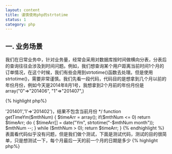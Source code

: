 ```yaml
---
layout: content
title: 谨慎使用php的strtotime
status: 1 
category: php
---
```


## 一. 业务场景

我们在日常业务中，针对业务量，经常会采用对数据库按时间做横向分表，分表后的查询往往会涉及到时间问题。例如，我们想查询某个用户距离当前时间1个月的订单情况，在这个时候，我们有些会用到strtotime()函数去处理。但是使用strtotime()，需要非常谨慎。我们先看一段代码，代码目的是想拿到几个月以前的年份月份，例如今天是2014年8月1号，我想拿到2个月前的年份月份是 array("0"=>"201406", "1"=>"201407",)

{% highlight php%} 
<?php
/*
*$mthNum 几月以前
* return like array('0'=>'201401','1'=>'201402')，结果不包含当前月份
*/
function getTimeYm($mthNum)
{
    $timeArr = array();
    if($mthNum <= 0)
        return $timeArr;
    
    do {
        $timeArr[] = date("Ym", strtotime("-$mthNum month"));
        $mthNum --;
    } while ($mthNum > 0);

    return $timeArr;
}
{% endhighlight %} 

表面看代码似乎没有问题，但是我们做个测试，下面是测试代码，测试的目的很简单，只是想测试一下，每个月最后一天的前一个月的日期是多少
{% highlight php%} 
<?php
$dateArr = array(
    "2014-01-31    00:00:00 -1 month",
    "2014-02-28    00:00:00 -1 month",
    "2014-03-31    00:00:00 -1 month",
    "2014-04-30    00:00:00 -1 month",
    "2014-05-31    00:00:00 -1 month",
    "2014-06-30    00:00:00 -1 month",
    "2014-07-31    00:00:00 -1 month",
    "2014-08-31    00:00:00 -1 month",
    "2014-09-30    00:00:00 -1 month",
    "2014-10-31    00:00:00 -1 month",
    "2014-11-30    00:00:00 -1 month",
    "2014-12-31    00:00:00 -1 month",
);

foreach ($dateArr as $val) {
    $time = strtotime($val);
    echo $val . " is:" . date("Y-m-d", $time). "\r\n";
}

{% endhighlight %} 

{% highlight bash%} 
2014-01-31  00:00:00 -1 month is:2013-12-31
2014-02-28  00:00:00 -1 month is:2014-01-28
2014-03-31  00:00:00 -1 month is:2014-03-03
2014-04-30  00:00:00 -1 month is:2014-03-30
2014-05-31  00:00:00 -1 month is:2014-05-01
2014-06-30  00:00:00 -1 month is:2014-05-30
2014-07-31  00:00:00 -1 month is:2014-07-01
2014-08-31  00:00:00 -1 month is:2014-07-31
2014-09-30  00:00:00 -1 month is:2014-08-30
2014-10-31  00:00:00 -1 month is:2014-10-01
2014-11-30  00:00:00 -1 month is:2014-10-30
2014-12-31  00:00:00 -1 month is:2014-12-01
{% endhighlight %} 

我们看一下测试结果，从测试结果中，我们发现我们忽略了每个月天数不同，那么strtotime()会带来不一样的结果，通过这个我们发现原来strtotime("-$n month")是这样计算的 (注：strtotime("-$n month")，第二个参数省略，第二个参数表示距离的时间，省略表示当前时间), 那么如果这样的话，我们怎么用strtotime("-$n month")处理我们的需求呢？ 下面提供一段手写代码供参考

{% highlight php%} 
/****************
*解决两个时间段之间的年月
* $btm, $etm 是unix时间戳
*****************/
function getTimeDis($btm, $etm)
{
    $resArr = array();
    if($etm < $btm)
        return $resArr;

    //将btm和etm都转成每月1号
    $btmc = strtotime(date("Y-m-01 00:00:00", $btm));
    $etmc = strtotime(date("Y-m-01 00:00:00", $etm));


    $flag = 0; //时间差标识符
    $resArr[] = date("Ym", $etmc);

    while(1) {
        $flag ++;
        $compTime = strtotime("-{$flag} month",  $etmc);
        if($compTime < $btm)
            break;

        $resArr[] = date("Ym", $compTime);
    }

    return array_unique($resArr);
}
{% endhighlight %} 

## 二. 深入研究
